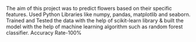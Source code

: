 The aim of this project was to predict flowers based on their specific features. Used Python Libraries like numpy, pandas, matplotlib and seaborn.
Trained and Tested the data with the help of scikit-learn library & built the model with the help of machine learning algorithm such as random forest classifier.
Accuracy Rate-100%
